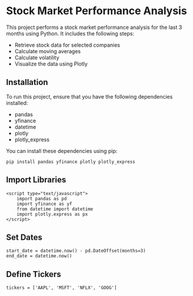 <!DOCTYPE html>
<html>
<head>
    <title>Stock Market Performance Analysis</title>
</head>
<body>

<h1>Stock Market Performance Analysis</h1>
<p>This project performs a stock market performance analysis for the last 3 months using Python. It includes the following steps:</p>

<ul>
    <li>Retrieve stock data for selected companies</li>
    <li>Calculate moving averages</li>
    <li>Calculate volatility</li>
    <li>Visualize the data using Plotly</li>
</ul>

<h2>Installation</h2>
<p>To run this project, ensure that you have the following dependencies installed:</p>

<ul>
    <li>pandas</li>
    <li>yfinance</li>
    <li>datetime</li>
    <li>plotly</li>
    <li>plotly_express</li>
</ul>

<p>You can install these dependencies using pip:</p>

<pre><code>pip install pandas yfinance plotly plotly_express</code></pre>

<h2>Import Libraries</h2>

<pre><code>&lt;script type="text/javascript"&gt;
    import pandas as pd
    import yfinance as yf
    from datetime import datetime
    import plotly.express as px
&lt;/script&gt;
</code></pre>

<h2>Set Dates</h2>

<pre><code>start_date = datetime.now() - pd.DateOffset(months=3)
end_date = datetime.now()
</code></pre>

<h2>Define Tickers</h2>

<pre><code>tickers = ['AAPL', 'MSFT', 'NFLX', 'GOOG']
</code></pre>
